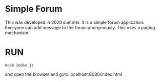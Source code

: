 # Simple Forum
This was developed in 2020 summer.
It is a simple forum application. Everyone can add message to the forum anonymously.
This uses a paging mechanism.

# RUN
```node index.js```

and open the browser and goto localhost:8080/index.html
